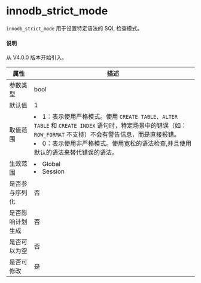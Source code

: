 # innodb_strict_mode

`innodb_strict_mode` 用于设置特定语法的 SQL 检查模式。

<main id="notice" type='explain'>
  <h4>说明</h4>
  <p>从 V4.0.0 版本开始引入。</p>
</main>

|    属性    |                                     描述                                     |
|----------|--------------------------------------------------------------------------------------------------------------------------------------------------------------------------------------------------------------------------------------------------|
| 参数类型     | bool                                                                       |
| 默认值      | 1                                                                          |
| 取值范围     | <li> 1：表示使用严格模式。使用 `CREATE TABLE`、`ALTER TABLE` 和 `CREATE INDEX` 语句时，特定场景中的错误（如：`ROW_FORMAT` 不支持）不会有警告信息，而是直接报错。   <li> 0：表示使用非严格模式。使用宽松的语法检查,并且使用默认的语法来替代错误的语法。    |
| 生效范围     | <li> Global   <li> Session                                                       |
| 是否参与序列化  | 否                                                                          |
| 是否影响计划生成 | 否                                                                          |
| 是否可以为空   | 否                                                                          |
| 是否可修改    | 是                                                                          |
